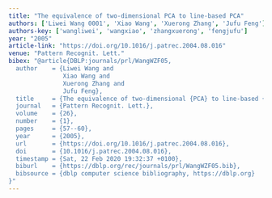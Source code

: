 ```yaml
---
title: "The equivalence of two-dimensional PCA to line-based PCA"
authors: ['Liwei Wang 0001', 'Xiao Wang', 'Xuerong Zhang', 'Jufu Feng']
authors-key: ['wangliwei', 'wangxiao', 'zhangxuerong', 'fengjufu']
year: "2005"
article-link: "https://doi.org/10.1016/j.patrec.2004.08.016"
venue: "Pattern Recognit. Lett."
bibex: "@article{DBLP:journals/prl/WangWZF05,
  author    = {Liwei Wang and
               Xiao Wang and
               Xuerong Zhang and
               Jufu Feng},
  title     = {The equivalence of two-dimensional {PCA} to line-based {PCA}},
  journal   = {Pattern Recognit. Lett.},
  volume    = {26},
  number    = {1},
  pages     = {57--60},
  year      = {2005},
  url       = {https://doi.org/10.1016/j.patrec.2004.08.016},
  doi       = {10.1016/j.patrec.2004.08.016},
  timestamp = {Sat, 22 Feb 2020 19:32:37 +0100},
  biburl    = {https://dblp.org/rec/journals/prl/WangWZF05.bib},
  bibsource = {dblp computer science bibliography, https://dblp.org}
}"
---
```

